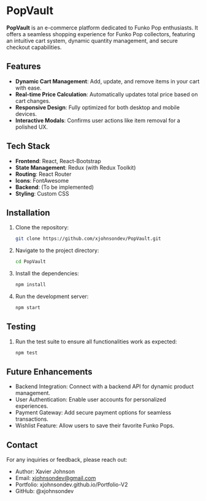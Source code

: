 # PopVault

**PopVault** is an e-commerce platform dedicated to Funko Pop enthusiasts. It offers a seamless shopping experience for Funko Pop collectors, featuring an intuitive cart system, dynamic quantity management, and secure checkout capabilities.

## Features

- **Dynamic Cart Management**: Add, update, and remove items in your cart with ease.
- **Real-time Price Calculation**: Automatically updates total price based on cart changes.
- **Responsive Design**: Fully optimized for both desktop and mobile devices.
- **Interactive Modals**: Confirms user actions like item removal for a polished UX.

## Tech Stack

- **Frontend**: React, React-Bootstrap
- **State Management**: Redux (with Redux Toolkit)
- **Routing**: React Router
- **Icons**: FontAwesome
- **Backend**: (To be implemented)
- **Styling**: Custom CSS

## Installation

1. Clone the repository:
   ```bash
   git clone https://github.com/xjohnsondev/PopVault.git

2.	Navigate to the project directory:
    ```bash
    cd PopVault

3. Install the dependencies:
    ```bash
    npm install

4. Run the development server:
    ```bash
    npm start

## Testing

1. Run the test suite to ensure all functionalities work as expected:
    ```bash
    npm test

## Future Enhancements

- Backend Integration: Connect with a backend API for dynamic product management.
- User Authentication: Enable user accounts for personalized experiences.
- Payment Gateway: Add secure payment options for seamless transactions.
- Wishlist Feature: Allow users to save their favorite Funko Pops.

## Contact

For any inquiries or feedback, please reach out:

-   Author: Xavier Johnson
-   Email: xjohnsondev@gmail.com
-   Portfolio: xjohnsondev.github.io/Portfolio-V2
-   GitHub: @xjohnsondev
